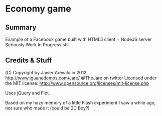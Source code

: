 # Economy game

## Summary

Example of a Facebook game built with HTML5 client + NodeJS server
Seriously Work In Progress still

## Credits & Stuff

(C) Copyright by Javier Arevalo in 2012.
  http://www.iguanademos.com/Jare/
  @TheJare on twitter
Licensed under the MIT license: http://www.opensource.org/licenses/mit-license.php

Uses jQuery and Flot.

Based on my hazy memory of a little Flash experiment I saw a while ago, not sure who made it (could be 2D Boy?)
